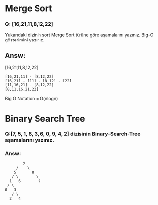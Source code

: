 # Merge Sort
### Q: [16,21,11,8,12,22]

Yukarıdaki dizinin sort Merge Sort türüne göre aşamalarını yazınız.
Big-O gösterimini yazınız.

## Answ:
[16,21,11,8,12,22]

    [16,21,11] - [8,12,22]
    [16,21] - [11] - [8,12] - [22]
    [11,16,21] - [8,12,22]
    [8,11,16,21,22]

Big O Notation = O(nlogn)

# Binary Search Tree

### Q:[7, 5, 1, 8, 3, 6, 0, 9, 4, 2] dizisinin Binary-Search-Tree aşamalarını yazınız.

### Answ:

            7 
         /    \
        5       8 
       / \        \
      1   6        9
     / \   
    0   3
       / \
      2   4
